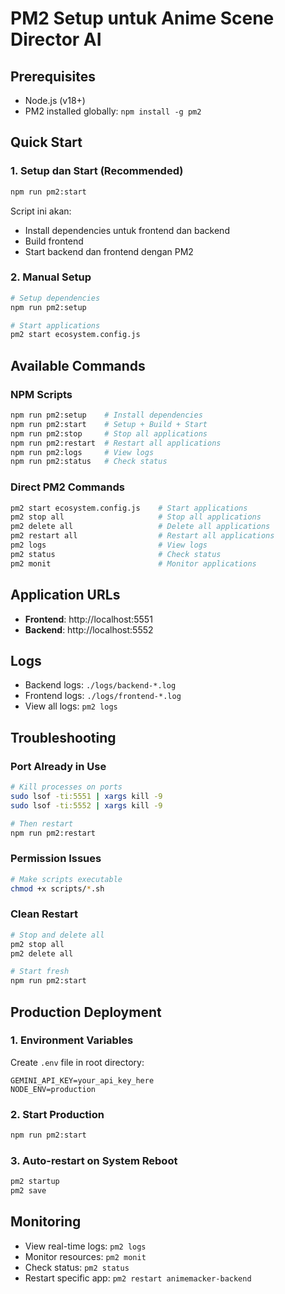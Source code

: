 # PM2 Setup untuk Anime Scene Director AI

## Prerequisites
- Node.js (v18+)
- PM2 installed globally: `npm install -g pm2`

## Quick Start

### 1. Setup dan Start (Recommended)
```bash
npm run pm2:start
```
Script ini akan:
- Install dependencies untuk frontend dan backend
- Build frontend
- Start backend dan frontend dengan PM2

### 2. Manual Setup
```bash
# Setup dependencies
npm run pm2:setup

# Start applications
pm2 start ecosystem.config.js
```

## Available Commands

### NPM Scripts
```bash
npm run pm2:setup    # Install dependencies
npm run pm2:start    # Setup + Build + Start
npm run pm2:stop     # Stop all applications
npm run pm2:restart  # Restart all applications
npm run pm2:logs     # View logs
npm run pm2:status   # Check status
```

### Direct PM2 Commands
```bash
pm2 start ecosystem.config.js    # Start applications
pm2 stop all                     # Stop all applications
pm2 delete all                   # Delete all applications
pm2 restart all                  # Restart all applications
pm2 logs                         # View logs
pm2 status                       # Check status
pm2 monit                        # Monitor applications
```

## Application URLs
- **Frontend**: http://localhost:5551
- **Backend**: http://localhost:5552

## Logs
- Backend logs: `./logs/backend-*.log`
- Frontend logs: `./logs/frontend-*.log`
- View all logs: `pm2 logs`

## Troubleshooting

### Port Already in Use
```bash
# Kill processes on ports
sudo lsof -ti:5551 | xargs kill -9
sudo lsof -ti:5552 | xargs kill -9

# Then restart
npm run pm2:restart
```

### Permission Issues
```bash
# Make scripts executable
chmod +x scripts/*.sh
```

### Clean Restart
```bash
# Stop and delete all
pm2 stop all
pm2 delete all

# Start fresh
npm run pm2:start
```

## Production Deployment

### 1. Environment Variables
Create `.env` file in root directory:
```
GEMINI_API_KEY=your_api_key_here
NODE_ENV=production
```

### 2. Start Production
```bash
npm run pm2:start
```

### 3. Auto-restart on System Reboot
```bash
pm2 startup
pm2 save
```

## Monitoring
- View real-time logs: `pm2 logs`
- Monitor resources: `pm2 monit`
- Check status: `pm2 status`
- Restart specific app: `pm2 restart animemacker-backend`
